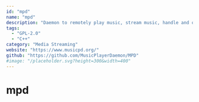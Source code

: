 ```yaml
---
id: "mpd"
name: "mpd"
description: "Daemon to remotely play music, stream music, handle and organize playlists. Many clients available."
tags:
  - "GPL-2.0"
  - "C++"
category: "Media Streaming"
website: "https://www.musicpd.org/"
github: "https://github.com/MusicPlayerDaemon/MPD"
#image: "/placeholder.svg?height=300&width=400"
---
```


# mpd
